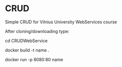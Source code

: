 # CRUD
Simple CRUD for Vilnius University WebServices course

After cloning/downloading type:

cd CRUDWebService

docker build -t name .

docker run -p 8080:80 name
